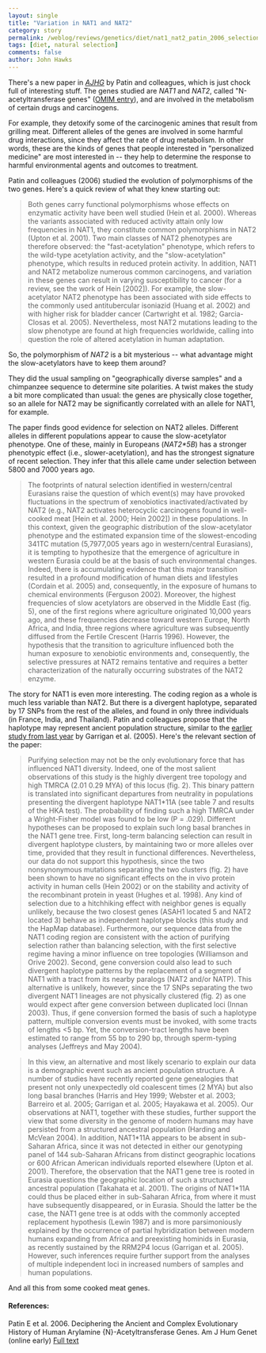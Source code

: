 ```yaml
---
layout: single 
title: "Variation in NAT1 and NAT2" 
category: story
permalink: /weblog/reviews/genetics/diet/nat1_nat2_patin_2006_selection.html
tags: [diet, natural selection] 
comments: false 
author: John Hawks 
---
```



<p>
There's a new paper in <a href="http://www.ajhg.org/journal/"><i>AJHG</i></a> by Patin and colleagues, which is just chock full of interesting stuff. The genes studied are <i>NAT1</i> and <i>NAT2</i>, called "N-acetyltransferase genes" (<a href="http://www.ncbi.nlm.nih.gov/entrez/dispomim.cgi?id=108345">OMIM entry</a>), and are involved in the metabolism of certain drugs and carcinogens. 
</p>

<p>
For example, they detoxify some of the carcinogenic amines that result from grilling meat. Different alleles of the genes are involved in some harmful drug interactions, since they affect the rate of drug metabolism. In other words, these are the kinds of genes that people interested in "personalized medicine" are most interested in -- they help to determine the response to harmful environmental agents and outcomes to treatment. 
</p>

<p>
Patin and colleagues (2006) studied the evolution of polymorphisms of the two genes. Here's a quick review of what they knew starting out: 
</p>

<blockquote>Both genes carry functional polymorphisms whose effects on enzymatic activity have been well studied (Hein et al. 2000). Whereas the variants associated with reduced activity attain only low frequencies in NAT1, they constitute common polymorphisms in NAT2 (Upton et al. 2001). Two main classes of NAT2 phenotypes are therefore observed: the "fast-acetylation" phenotype, which refers to the wild-type acetylation activity, and the "slow-acetylation" phenotype, which results in reduced protein activity. In addition, NAT1 and NAT2 metabolize numerous common carcinogens, and variation in these genes can result in varying susceptibility to cancer (for a review, see the work of Hein [2002]). For example, the slow-acetylator NAT2 phenotype has been associated with side effects to the commonly used antitubercular isoniazid (Huang et al. 2002) and with higher risk for bladder cancer (Cartwright et al. 1982; Garcia-Closas et al. 2005). Nevertheless, most NAT2 mutations leading to the slow phenotype are found at high frequencies worldwide, calling into question the role of altered acetylation in human adaptation.</blockquote>

<p>
So, the polymorphism of <i>NAT2</i> is a bit mysterious -- what advantage might the slow-acetylators have to keep them around? 
</p>

<p>
They did the usual sampling on "geographically diverse samples" and a chimpanzee sequence to determine site polarities. A twist makes the study a bit more complicated than usual: the genes are physically close together, so an allele for NAT2 may be significantly correlated with an allele for NAT1, for example. 
</p>

<p>
The paper finds good evidence for selection on NAT2 alleles. Different alleles in different populations appear to cause the slow-acetylator phenotype. One of these, mainly in Europeans (<i>NAT2*5B</i>) has a stronger phenotypic effect (i.e., slower-acetylation), and has the strongest signature of recent selection. They infer that this allele came under selection between 5800 and 7000 years ago. 
</p>

<blockquote>The footprints of natural selection identified in western/central Eurasians raise the question of which event(s) may have provoked fluctuations in the spectrum of xenobiotics inactivated/activated by NAT2 (e.g., NAT2 activates heterocyclic carcinogens found in well-cooked meat [Hein et al. 2000; Hein 2002]) in these populations. In this context, given the geographic distribution of the slow-acetylator phenotype and the estimated expansion time of the slowest-encoding 341TC mutation (5,7977,005 years ago in western/central Eurasians), it is tempting to hypothesize that the emergence of agriculture in western Eurasia could be at the basis of such environmental changes. Indeed, there is accumulating evidence that this major transition resulted in a profound modification of human diets and lifestyles (Cordain et al. 2005) and, consequently, in the exposure of humans to chemical environments (Ferguson 2002). Moreover, the highest frequencies of slow acetylators are observed in the Middle East (fig. 5), one of the first regions where agriculture originated 10,000 years ago, and these frequencies decrease toward western Europe, North Africa, and India, three regions where agriculture was subsequently diffused from the Fertile Crescent (Harris 1996). However, the hypothesis that the transition to agriculture influenced both the human exposure to xenobiotic environments and, consequently, the selective pressures at NAT2 remains tentative and requires a better characterization of the naturally occurring substrates of the NAT2 enzyme.</blockquote>

<p>
The story for NAT1 is even more interesting. The coding region as a whole is much less variable than NAT2. But there is a divergent haplotype, separated by 17 SNPs from the rest of the alleles, and found in only three individuals (in France, India, and Thailand). Patin and colleagues propose that the haplotype may represent ancient population structure, similar to the <a href="weblog/reviews/genetics/garrigan_2005.txt">earlier study from last year</a> by Garrigan et al. (2005). Here's the relevant section of the paper: 
</p>

<blockquote>Purifying selection may not be the only evolutionary force that has influenced NAT1 diversity. Indeed, one of the most salient observations of this study is the highly divergent tree topology and high TMRCA (2.01  0.29 MYA) of this locus (fig. 2). This binary pattern is translated into significant departures from neutrality in populations presenting the divergent haplotype NAT1*11A (see table 7 and results of the HKA test). The probability of finding such a high TMRCA under a Wright-Fisher model was found to be low (P = .029). Different hypotheses can be proposed to explain such long basal branches in the NAT1 gene tree. First, long-term balancing selection can result in divergent haplotype clusters, by maintaining two or more alleles over time, provided that they result in functional differences. Nevertheless, our data do not support this hypothesis, since the two nonsynonymous mutations separating the two clusters (fig. 2) have been shown to have no significant effects on the in vivo protein activity in human cells (Hein 2002) or on the stability and activity of the recombinant protein in yeast (Hughes et al. 1998). Any kind of selection due to a hitchhiking effect with neighbor genes is equally unlikely, because the two closest genes (ASAH1 located 5 and NAT2 located 3) behave as independent haplotype blocks (this study and the HapMap database). Furthermore, our sequence data from the NAT1 coding region are consistent with the action of purifying selection rather than balancing selection, with the first selective regime having a minor influence on tree topologies (Williamson and Orive 2002). Second, gene conversion could also lead to such divergent haplotype patterns by the replacement of a segment of NAT1 with a tract from its nearby paralogs (NAT2 and/or NATP). This alternative is unlikely, however, since the 17 SNPs separating the two divergent NAT1 lineages are not physically clustered (fig. 2) as one would expect after gene conversion between duplicated loci (Innan 2003). Thus, if gene conversion formed the basis of such a haplotype pattern, multiple conversion events must be invoked, with some tracts of lengths <5 bp. Yet, the conversion-tract lengths have been estimated to range from 55 bp to 290 bp, through sperm-typing analyses (Jeffreys and May 2004).</blockquote>

<blockquote>In this view, an alternative and most likely scenario to explain our data is a demographic event such as ancient population structure. A number of studies have recently reported gene genealogies that present not only unexpectedly old coalescent times (2 MYA) but also long basal branches (Harris and Hey 1999; Webster et al. 2003; Barreiro et al. 2005; Garrigan et al. 2005; Hayakawa et al. 2005). Our observations at NAT1, together with these studies, further support the view that some diversity in the genome of modern humans may have persisted from a structured ancestral population (Harding and McVean 2004). In addition, NAT1*11A appears to be absent in sub-Saharan Africa, since it was not detected in either our genotyping panel of 144 sub-Saharan Africans from distinct geographic locations or 600 African American individuals reported elsewhere (Upton et al. 2001). Therefore, the observation that the NAT1 gene tree is rooted in Eurasia questions the geographic location of such a structured ancestral population (Takahata et al. 2001). The origins of NAT1*11A could thus be placed either in sub-Saharan Africa, from where it must have subsequently disappeared, or in Eurasia. Should the latter be the case, the NAT1 gene tree is at odds with the commonly accepted replacement hypothesis (Lewin 1987) and is more parsimoniously explained by the occurrence of partial hybridization between modern humans expanding from Africa and preexisting hominids in Eurasia, as recently sustained by the RRM2P4 locus (Garrigan et al. 2005). However, such inferences require further support from the analyses of multiple independent loci in increased numbers of samples and human populations.</blockquote>

<p>
And all this from some cooked meat genes. 
</p>

<h4>References:</h4>

<p class="cite">Patin E et al. 2006. Deciphering the Ancient and Complex Evolutionary History of Human Arylamine {N}-Acetyltransferase Genes. Am J Hum Genet (online early) <a href="http://www.ajhg.org/AJHG/journal/issues/v78n3/42964/42964.html">Full text</a></p>

